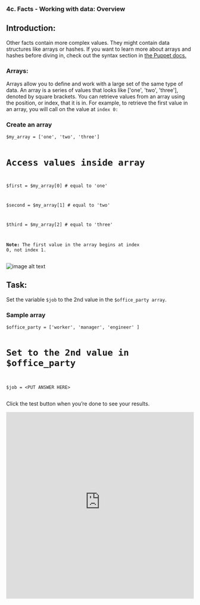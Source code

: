 <body>

<h3 id="toc_0">4c. Facts - Working with data: Overview</h3>

<h2 id="toc_1">Introduction:</h2>

<p>Other facts contain more complex values. They might contain data structures like arrays or hashes. If you want to learn more about arrays and hashes before diving in, check out the syntax section in <a href="https://puppet.com/docs/puppet/5.3/lang_data_array.html">the Puppet docs.</a></p>

<h3 id="toc_2">Arrays:</h3>

<p>Arrays allow you to define and work with a large set of the same type of data. An array is a series of values that looks like [&#39;one&#39;, &#39;two&#39;, &#39;three&#39;], denoted by square brackets. You can retrieve values from an array using the position, or index, that it is in. For example, to retrieve the first value in an array, you will call on the value at <code>index 0:</code></p>

<h3 id="toc_3">Create an array</h3>

<div><pre><code class="language-none">$my_array = [&#39;one&#39;, &#39;two&#39;, &#39;three&#39;]

# Access values inside array

$first  = $my_array[0]              # equal to &#39;one&#39;

$second = $my_array[1]              # equal to &#39;two&#39;

$third  = $my_array[2]              # equal to &#39;three&#39;

**Note:** The first value in the array begins at index 0, not index 1.</code></pre></div>

<p><img src="image_5.png" alt="image alt text"></p>

<h2 id="toc_4">Task:</h2>

<p>Set the variable <code>$job</code> to the 2nd value in the <code>$office_party array</code>.</p>

<h3 id="toc_5">Sample array</h3>

<div><pre><code class="language-none">$office_party = [&#39;worker&#39;, &#39;manager&#39;, &#39;engineer&#39; ]

# Set to the 2nd value in $office_party

$job = &lt;PUT ANSWER HERE&gt;</code></pre></div>

<p>Click the test button when you’re done to see your results.</p>

<p><iframe src="https://magicbox.whatsaranjit.com/facts/working_with_arrays" width="100%" height="500px" frameborder="0"></iframe></p>




</body>
